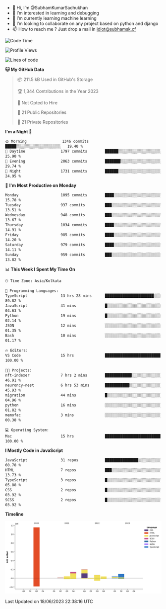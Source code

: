 - 👋 Hi, I’m @SubhamKumarSadhukhan
- 👀 I’m interested in learning and debugging
- 🌱 I’m currently learning machine learning
- 💞️ I’m looking to collaborate on any project based on python and django
- 📫 How to reach me ?
      Just drop a mail in idiot@subhamsk.cf

<!---
SubhamKumarSadhukhan/SubhamKumarSadhukhan is a ✨ special ✨ repository because its `README.md` (this file) appears on your GitHub profile.
You can click the Preview link to take a look at your changes.
--->


<!--START_SECTION:waka-->
![Code Time](http://img.shields.io/badge/Code%20Time-1%2C236%20hrs%2028%20mins-blue)

![Profile Views](http://img.shields.io/badge/Profile%20Views-11-blue)

![Lines of code](https://img.shields.io/badge/From%20Hello%20World%20I%27ve%20Written-1.8%20million%20lines%20of%20code-blue)

**🐱 My GitHub Data** 

> 📦 211.5 kB Used in GitHub's Storage 
 > 
> 🏆 1,344 Contributions in the Year 2023
 > 
> 🚫 Not Opted to Hire
 > 
> 📜 21 Public Repositories 
 > 
> 🔑 21 Private Repositories 
 > 
**I'm a Night 🦉** 

```text
🌞 Morning                1346 commits        █████░░░░░░░░░░░░░░░░░░░░   19.40 % 
🌆 Daytime                1797 commits        ██████░░░░░░░░░░░░░░░░░░░   25.90 % 
🌃 Evening                2063 commits        ███████░░░░░░░░░░░░░░░░░░   29.74 % 
🌙 Night                  1731 commits        ██████░░░░░░░░░░░░░░░░░░░   24.95 % 
```
📅 **I'm Most Productive on Monday** 

```text
Monday                   1095 commits        ████░░░░░░░░░░░░░░░░░░░░░   15.78 % 
Tuesday                  937 commits         ███░░░░░░░░░░░░░░░░░░░░░░   13.51 % 
Wednesday                948 commits         ███░░░░░░░░░░░░░░░░░░░░░░   13.67 % 
Thursday                 1034 commits        ████░░░░░░░░░░░░░░░░░░░░░   14.91 % 
Friday                   985 commits         ████░░░░░░░░░░░░░░░░░░░░░   14.20 % 
Saturday                 979 commits         ████░░░░░░░░░░░░░░░░░░░░░   14.11 % 
Sunday                   959 commits         ███░░░░░░░░░░░░░░░░░░░░░░   13.82 % 
```


📊 **This Week I Spent My Time On** 

```text
🕑︎ Time Zone: Asia/Kolkata

💬 Programming Languages: 
TypeScript               13 hrs 28 mins      ██████████████████████░░░   89.82 % 
JavaScript               41 mins             █░░░░░░░░░░░░░░░░░░░░░░░░   04.63 % 
Python                   19 mins             █░░░░░░░░░░░░░░░░░░░░░░░░   02.14 % 
JSON                     12 mins             ░░░░░░░░░░░░░░░░░░░░░░░░░   01.35 % 
Bash                     10 mins             ░░░░░░░░░░░░░░░░░░░░░░░░░   01.17 % 

🔥 Editors: 
VS Code                  15 hrs              █████████████████████████   100.00 % 

🐱‍💻 Projects: 
nft-indexer              7 hrs 2 mins        ████████████░░░░░░░░░░░░░   46.91 % 
neuroncy-nest            6 hrs 53 mins       ███████████░░░░░░░░░░░░░░   45.93 % 
migration                44 mins             █░░░░░░░░░░░░░░░░░░░░░░░░   04.96 % 
python                   16 mins             ░░░░░░░░░░░░░░░░░░░░░░░░░   01.82 % 
memofac                  3 mins              ░░░░░░░░░░░░░░░░░░░░░░░░░   00.38 % 

💻 Operating System: 
Mac                      15 hrs              █████████████████████████   100.00 % 
```

**I Mostly Code in JavaScript** 

```text
JavaScript               31 repos            ███████████████░░░░░░░░░░   60.78 % 
HTML                     7 repos             ███░░░░░░░░░░░░░░░░░░░░░░   13.73 % 
TypeScript               3 repos             █░░░░░░░░░░░░░░░░░░░░░░░░   05.88 % 
CSS                      2 repos             █░░░░░░░░░░░░░░░░░░░░░░░░   03.92 % 
SCSS                     2 repos             █░░░░░░░░░░░░░░░░░░░░░░░░   03.92 % 
```



**Timeline**

![Lines of Code chart](https://raw.githubusercontent.com/SubhamKumarSadhukhan/SubhamKumarSadhukhan/main/assets/bar_graph.png)


 Last Updated on 18/06/2023 22:38:16 UTC
<!--END_SECTION:waka-->

